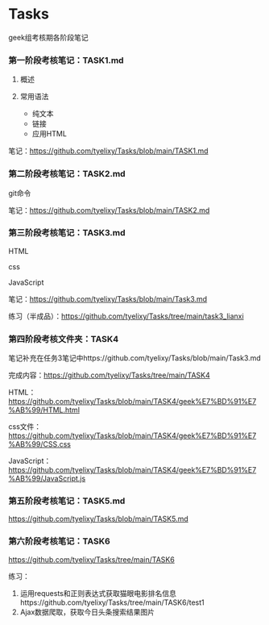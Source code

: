 # Tasks
geek组考核期各阶段笔记

### 第一阶段考核笔记：TASK1.md
1. 概述

2. 常用语法
   * 纯文本
   * 链接
   * 应用HTML
   

笔记：https://github.com/tyelixy/Tasks/blob/main/TASK1.md

### 第二阶段考核笔记：TASK2.md

   git命令

笔记：https://github.com/tyelixy/Tasks/blob/main/TASK2.md

### 第三阶段考核笔记：TASK3.md

HTML

css

JavaScript

笔记：https://github.com/tyelixy/Tasks/blob/main/Task3.md

练习（半成品）：https://github.com/tyelixy/Tasks/tree/main/task3_lianxi

### 第四阶段考核文件夹：TASK4

笔记补充在任务3笔记中https://github.com/tyelixy/Tasks/blob/main/Task3.md

完成内容：https://github.com/tyelixy/Tasks/tree/main/TASK4

HTML：https://github.com/tyelixy/Tasks/blob/main/TASK4/geek%E7%BD%91%E7%AB%99/HTML.html

css文件：https://github.com/tyelixy/Tasks/blob/main/TASK4/geek%E7%BD%91%E7%AB%99/CSS.css

JavaScript：https://github.com/tyelixy/Tasks/blob/main/TASK4/geek%E7%BD%91%E7%AB%99/JavaScript.js

### 第五阶段考核笔记：TASK5.md

https://github.com/tyelixy/Tasks/blob/main/TASK5.md

### 第六阶段考核笔记：TASK6

https://github.com/tyelixy/Tasks/tree/main/TASK6

练习：

1. 运用requests和正则表达式获取猫眼电影排名信息https://github.com/tyelixy/Tasks/tree/main/TASK6/test1
2. Ajax数据爬取，获取今日头条搜索结果图片

